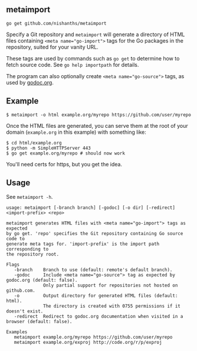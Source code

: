 ## metaimport

`go get github.com/nishanths/metaimport`

Specify a Git repository and `metaimport` will generate a directory of
HTML files containing `<meta name="go-import">` tags for the Go packages
in the repository, suited for your vanity URL.

These tags are used by commands such as `go get` to determine how to fetch 
source code. See `go help importpath` for details.

The program can also optionally create `<meta name="go-source">` tags, as used by 
[godoc.org](https://github.com/golang/gddo/wiki/Source-Code-Links).

## Example

```
$ metaimport -o html example.org/myrepo https://github.com/user/myrepo
```

Once the HTML files are generated, you can serve them at the root of your domain 
(`example.org` in this example) with something like:

```
$ cd html/example.org
$ python -m SimpleHTTPServer 443
$ go get example.org/myrepo # should now work
```

You'll need certs for https, but you get the idea.

## Usage

See `metaimport -h`.

```
usage: metaimport [-branch branch] [-godoc] [-o dir] [-redirect] <import-prefix> <repo>

metaimport generates HTML files with <meta name="go-import"> tags as expected
by go get. 'repo' specifies the Git repository containing Go source code to
generate meta tags for. 'import-prefix' is the import path corresponding to
the repository root.

Flags
   -branch    Branch to use (default: remote's default branch).
   -godoc     Include <meta name="go-source"> tag as expected by godoc.org (default: false).
              Only partial support for repositories not hosted on github.com.
   -o         Output directory for generated HTML files (default: html).
              The directory is created with 0755 permissions if it doesn't exist.
   -redirect  Redirect to godoc.org documentation when visited in a browser (default: false).

Examples
   metaimport example.org/myrepo https://github.com/user/myrepo
   metaimport example.org/exproj http://code.org/r/p/exproj
```
